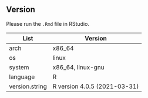 

## Version

Please run the `.Rmd` file in RStudio. 

| List      | Version |
| ----------- | ----------- |
| arch      | x86_64       |
| os   | linux        |
| system   | x86_64, linux-gnu            |
| language   | R        |
| version.string   | R version 4.0.5 (2021-03-31)        |

